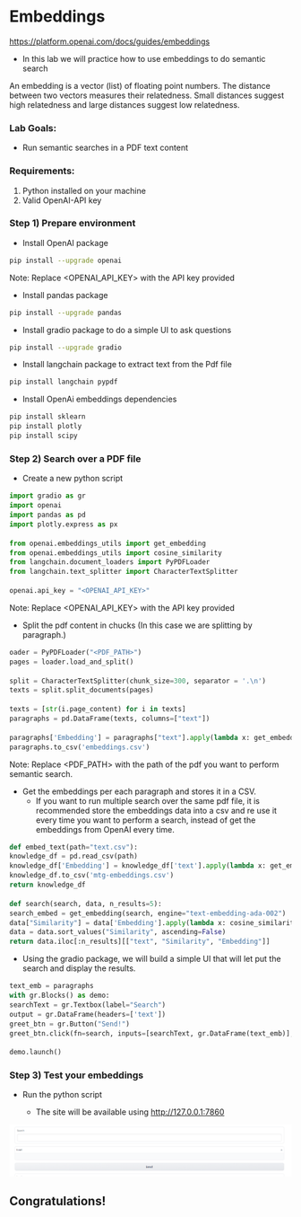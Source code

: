 # Embeddings

https://platform.openai.com/docs/guides/embeddings

* In this lab we will practice how to use embeddings to do semantic search

An embedding is a vector (list) of floating point numbers. The distance between two vectors measures their relatedness. Small distances suggest high relatedness and large distances suggest low relatedness.

### Lab Goals:

* Run semantic searches in a PDF text content

### Requirements:

1. Python installed on your machine
2. Valid OpenAI-API key


### Step 1) Prepare environment

* Install OpenAI package

``` bash
pip install --upgrade openai
```

Note: Replace <OPENAI_API_KEY> with the API key provided

* Install pandas package

``` bash
pip install --upgrade pandas
```

* Install gradio package to do a simple UI to ask questions

``` bash
pip install --upgrade gradio
```

* Install langchain package to extract text from the Pdf file

``` bash
pip install langchain pypdf
```

* Install OpenAi embeddings dependencies

``` bash
pip install sklearn
pip install plotly
pip install scipy
```

### Step 2) Search over a PDF file


* Create a new python script 

``` python
import gradio as gr
import openai
import pandas as pd
import plotly.express as px

from openai.embeddings_utils import get_embedding
from openai.embeddings_utils import cosine_similarity
from langchain.document_loaders import PyPDFLoader
from langchain.text_splitter import CharacterTextSplitter

openai.api_key = "<OPENAI_API_KEY>"
```

Note: Replace <OPENAI_API_KEY> with the API key provided

* Split the pdf content in chucks (In this case we are splitting by paragraph.)

``` python
oader = PyPDFLoader("<PDF_PATH>")
pages = loader.load_and_split()

split = CharacterTextSplitter(chunk_size=300, separator = '.\n')
texts = split.split_documents(pages) 

texts = [str(i.page_content) for i in texts] 
paragraphs = pd.DataFrame(texts, columns=["text"])

paragraphs['Embedding'] = paragraphs["text"].apply(lambda x: get_embedding(x, engine='text-embedding-ada-002'))
paragraphs.to_csv('embeddings.csv')
```

Note: Replace <PDF_PATH> with the path of the pdf you want to perform semantic search.

* Get the embeddings per each paragraph and stores it in a CSV.
  * If you want to run multiple search over the same pdf file, it is recommended store the embeddings data into a csv and re use it every time you want to perform a search, instead of get the embeddings from OpenAI every time.

``` python
def embed_text(path="text.csv"):
knowledge_df = pd.read_csv(path)
knowledge_df['Embedding'] = knowledge_df['text'].apply(lambda x: get_embedding(x, engine='text-embedding-ada-002'))
knowledge_df.to_csv('mtg-embeddings.csv')
return knowledge_df

def search(search, data, n_results=5):
search_embed = get_embedding(search, engine="text-embedding-ada-002")
data["Similarity"] = data['Embedding'].apply(lambda x: cosine_similarity(x, search_embed))
data = data.sort_values("Similarity", ascending=False)
return data.iloc[:n_results][["text", "Similarity", "Embedding"]]

```

* Using the gradio package, we will build a simple UI that will let put the search and display the results.

``` python
text_emb = paragraphs
with gr.Blocks() as demo:
searchText = gr.Textbox(label="Search")
output = gr.DataFrame(headers=['text'])
greet_btn = gr.Button("Send!")
greet_btn.click(fn=search, inputs=[searchText, gr.DataFrame(text_emb)], outputs=output)

demo.launch()

```

### Step 3) Test your embeddings

* Run the python script

  - The site will be available using http://127.0.0.1:7860

![img_embeddings.png](../images/img_embeddings.png)

## Congratulations!
